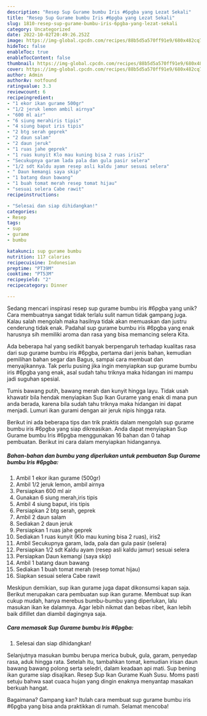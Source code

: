 ```yaml
---
description: "Resep Sup Gurame bumbu Iris #6pgba yang Lezat Sekali"
title: "Resep Sup Gurame bumbu Iris #6pgba yang Lezat Sekali"
slug: 1810-resep-sup-gurame-bumbu-iris-6pgba-yang-lezat-sekali
category: Uncategorized
date: 2022-10-02T20:49:26.252Z
image: https://img-global.cpcdn.com/recipes/88b5d5a570ff91e9/680x482cq70/sup-gurame-bumbu-iris-6pgba-foto-resep-utama.jpg
hideToc: false
enableToc: true
enableTocContent: false
thumbnail: https://img-global.cpcdn.com/recipes/88b5d5a570ff91e9/680x482cq70/sup-gurame-bumbu-iris-6pgba-foto-resep-utama.jpg
cover: https://img-global.cpcdn.com/recipes/88b5d5a570ff91e9/680x482cq70/sup-gurame-bumbu-iris-6pgba-foto-resep-utama.jpg
author: Admin
authorAv: notfound
ratingvalue: 3.3
reviewcount: 6
recipeingredient:
- "1 ekor ikan gurame 500gr"
- "1/2 jeruk lemon ambil airnya"
- "600 ml air"
- "6 siung merahiris tipis"
- "4 siung baput iris tipis"
- "2 btg serah geprek"
- "2 daun salam"
- "2 daun jeruk"
- "1 ruas jahe geprek"
- "1 ruas kunyit Klo mau kuning bisa 2 ruas iris2"
- "Secukupnya garam lada pala dan gula pasir selera"
- "1/2 sdt Kaldu ayam resep asli kaldu jamur sesuai selera"
- " Daun kemangi saya skip"
- "1 batang daun bawang"
- "1 buah tomat merah resep tomat hijau"
- "sesuai selera Cabe rawit"
recipeinstructions:

- "Selesai dan siap dihidangkan!"
categories:
- Resep
tags:
- sup
- gurame
- bumbu

katakunci: sup gurame bumbu 
nutrition: 117 calories
recipecuisine: Indonesian
preptime: "PT39M"
cooktime: "PT53M"
recipeyield: "2"
recipecategory: Dinner

---
```





Sedang mencari inspirasi resep sup gurame bumbu iris #6pgba yang unik? Cara membuatnya sangat tidak terlalu sulit namun tidak gampang juga. Kalau salah mengolah maka hasilnya tidak akan memuaskan dan justru cenderung tidak enak. Padahal sup gurame bumbu iris #6pgba yang enak harusnya sih memiliki aroma dan rasa yang bisa memancing selera Kita.





Ada beberapa hal yang sedikit banyak berpengaruh terhadap kualitas rasa dari sup gurame bumbu iris #6pgba, pertama dari jenis bahan, kemudian pemilihan bahan segar dan Bagus, sampai cara membuat dan menyajikannya. Tak perlu pusing jika ingin menyiapkan sup gurame bumbu iris #6pgba yang enak,      asal sudah tahu triknya maka hidangan ini mampu jadi suguhan spesial.














Tumis bawang putih, bawang merah dan kunyit hingga layu. Tidak usah khawatir bila hendak menyiapkan Sup Ikan Gurame yang enak di mana pun anda berada, karena bila sudah tahu triknya maka hidangan ini dapat menjadi. Lumuri ikan gurami dengan air jeruk nipis hingga rata.






Berikut ini ada beberapa tips dan trik praktis dalam mengolah sup gurame bumbu iris #6pgba yang siap dikreasikan. Anda dapat menyiapkan Sup Gurame bumbu Iris #6pgba menggunakan 16 bahan dan 0 tahap pembuatan. Berikut ini cara dalam menyiapkan hidangannya.

<!--inarticleads1-->

##### Bahan-bahan dan bumbu yang diperlukan untuk pembuatan Sup Gurame bumbu Iris #6pgba:

1. Ambil 1 ekor ikan gurame (500gr)
1. Ambil 1/2 jeruk lemon, ambil airnya
1. Persiapkan 600 ml air
1. Gunakan 6 siung merah,iris tipis
1. Ambil 4 siung baput, iris tipis
1. Persiapkan 2 btg serah, geprek
1. Ambil 2 daun salam
1. Sediakan 2 daun jeruk
1. Persiapkan 1 ruas jahe geprek
1. Sediakan 1 ruas kunyit (Klo mau kuning bisa 2 ruas), iris2
1. Ambil Secukupnya garam, lada, pala dan gula pasir (selera)
1. Persiapkan 1/2 sdt Kaldu ayam (resep asli kaldu jamur) sesuai selera
1. Persiapkan  Daun kemangi (saya skip)
1. Ambil 1 batang daun bawang
1. Sediakan 1 buah tomat merah (resep tomat hijau)
1. Siapkan sesuai selera Cabe rawit


Meskipun demikian, sup ikan gurame juga dapat dikonsumsi kapan saja. Berikut merupakan cara pembuatan sup ikan gurame. Membuat sup ikan cukup mudah, hanya merebus bumbu-bumbu yang diperlukan, lalu masukan ikan ke dalamnya. Agar lebih nikmat dan bebas ribet, ikan lebih baik difillet dan diambil dagingnya saja. 

<!--inarticleads2-->

##### Cara memasak Sup Gurame bumbu Iris #6pgba:


1. Selesai dan siap dihidangkan!

Selanjutnya masukan bumbu berupa merica bubuk, gula, garam, penyedap rasa, aduk hingga rata. Setelah itu, tambahkan tomat, kemudian irisan daun bawang bawang polong serta seledri, dalam keadaan api mati. Sup bening ikan gurame siap disajikan. Resep Sup Ikan Gurame Kuah Susu. Moms pasti setuju bahwa saat cuaca hujan yang dingin enaknya menyantap masakan berkuah hangat. 

Bagaimana? Gampang kan? Itulah cara membuat sup gurame bumbu iris #6pgba yang bisa anda praktikkan di rumah. Selamat mencoba!
